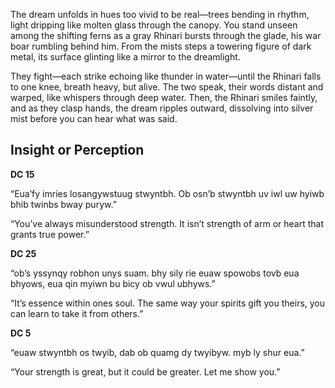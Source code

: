 The dream unfolds in hues too vivid to be real—trees bending in rhythm, light dripping like molten glass through the canopy. You stand unseen among the shifting ferns as a gray Rhinari bursts through the glade, his war boar rumbling behind him. From the mists steps a towering figure of dark metal, its surface glinting like a mirror to the dreamlight.

They fight—each strike echoing like thunder in water—until the Rhinari falls to one knee, breath heavy, but alive. The two speak, their words distant and warped, like whispers through deep water. Then, the Rhinari smiles faintly, and as they clasp hands, the dream ripples outward, dissolving into silver mist before you can hear what was said.

## Insight or Perception

**DC 15**

“Eua’fy imries losangywstuug stwyntbh. Ob osn’b stwyntbh uv iwl uw hyiwb bhib twinbs bway puryw.”

“You’ve always misunderstood strength. It isn’t strength of arm or heart that grants true power.”

**DC 25**

“ob’s yssynqy robhon unys suam. bhy sily rie euaw spowobs tovb eua bhyows, eua qin myiwn bu bicy ob vwul ubhyws.”

“It’s essence within ones soul. The same way your spirits gift you theirs, you can learn to take it from others.”

**DC 5**

“euaw stwyntbh os twyib, dab ob quamg dy twyibyw. myb ly shur eua.”

“Your strength is great, but it could be greater. Let me show you.”





